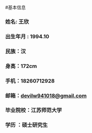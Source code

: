 #基本信息
### 姓名: 王欣
### 出生年月 : 1994.10
### 民族：汉
### 身高：172cm
### 手机：18260712928
### 邮箱：devilw941018@gmail.com
### 毕业院校：江苏师范大学
### 学历 ：硕士研究生
###

